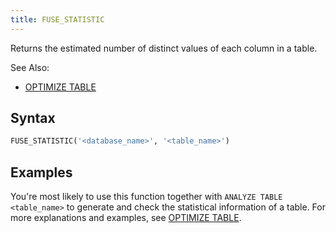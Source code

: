 ```yaml
---
title: FUSE_STATISTIC
---
```


Returns the estimated number of distinct values of each column in a table.

See Also:

- [OPTIMIZE TABLE](../../14-sql-commands/00-ddl/20-table/60-optimize-table.md)

## Syntax

```sql
FUSE_STATISTIC('<database_name>', '<table_name>')
```

## Examples

You're most likely to use this function together with `ANALYZE TABLE <table_name>` to generate and check the statistical information of a table. For more explanations and examples, see [OPTIMIZE TABLE](../../14-sql-commands/00-ddl/20-table/60-optimize-table.md).